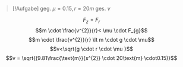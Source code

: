 >[!Aufgabe]
>geg. $\mu = 0.15, r=20m$
>ges. $v$
>

$$F_{z}= F_{r}$$
$$m \cdot \frac{v^{2}}{r}< \mu \cdot F_{g}$$
$$m \cdot \frac{v^{2}}{r} \lt m \cdot g \cdot \mu$$
$$v<\sqrt{g \cdot r \cdot \mu }$$
$$v = \sqrt{(9.81\frac{\text{m}}{s^{2}} \cdot 20\text{m} \cdot0.15)}$$